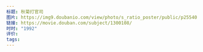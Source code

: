 ```yaml
---
标题: 秋菊打官司
图片: https://img9.doubanio.com/view/photo/s_ratio_poster/public/p2554073275.webp
链接: https://movie.douban.com/subject/1300108/
时时: "1992"
评价: 
tags:
---
```



